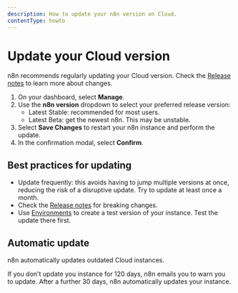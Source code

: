 ```yaml
---
description: How to update your n8n version on Cloud.
contentType: howto
---
```


# Update your Cloud version

n8n recommends regularly updating your Cloud version. Check the [Release notes](/release-notes/) to learn more about changes.

1. On your dashboard, select **Manage**.
1. Use the **n8n version** dropdown to select your preferred release version: 
	* Latest Stable: recommended for most users.
	* Latest Beta: get the newest n8n. This may be unstable.
1. Select **Save Changes** to restart your n8n instance and perform the update. 
1. In the confirmation modal, select **Confirm**.


## Best practices for updating

* Update frequently: this avoids having to jump multiple versions at once, reducing the risk of a disruptive update. Try to update at least once a month.
* Check the [Release notes](/release-notes/) for breaking changes.
* Use [Environments](/source-control-environments/) to create a test version of your instance. Test the update there first.

## Automatic update

n8n automatically updates outdated Cloud instances. 

If you don't update you instance for 120 days, n8n emails you to warn you to update. After a further 30 days, n8n automatically updates your instance.
